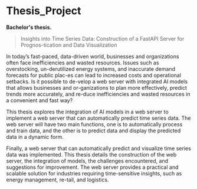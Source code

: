 # Thesis_Project
**Bachelor's thesis.**
> Insights into Time Series Data: Construction of a FastAPI Server for Prognos-tication and Data Visualization

In today’s fast-paced, data-driven world, businesses and organizations often face inefficiencies and wasted resources. Issues such as overstocking, un-derutilized energy systems, and inaccurate demand forecasts for public plac-es can lead to increased costs and operational setbacks. Is it possible to de-velop a web server with integrated AI models that allows businesses and or-ganizations to plan more effectively, predict trends more accurately, and re-duce inefficiencies and wasted resources in a convenient and fast way?

This thesis explores the integration of AI models in a web server to implement a web server that can automatically predict time series data. The web server will have two main functions, one is to automatically process and train data, and the other is to predict data and display the predicted data in a dynamic form.

Finally, a web server that can automatically predict and visualize time series data was implemented. This thesis details the construction of the web server, the integration of models, the challenges encountered, and suggestions for improvement. The web server provides a practical and scalable solution for industries requiring time-sensitive insights, such as energy management, re-tail, and logistics.
